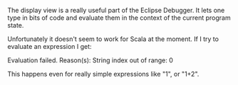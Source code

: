 The display view is a really useful part of the Eclipse Debugger. It lets one type in bits of code and evaluate them in the context of the current program state.

Unfortunately it doesn't seem to work for Scala at the moment. If I try to evaluate an expression I get:

Evaluation failed. Reason(s):
		String index out of range: 0

This happens even for really simple expressions like "1", or "1+2".


